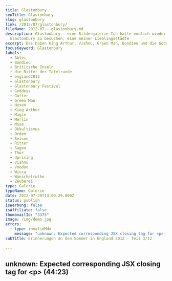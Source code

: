 ```yaml
---
title: Glastonbury
seoTitle: Glastonbury
slug: glastonbury
link: /2012/07/glastonbury/
fileName: 2012-07---glastonbury.md
description: Glastonbury - eine Bildergalerie Ich hatte endlich wieder Zeit,
  Glastonbury zu besuchen, eine meiner Lieblingsstädte
excerpt: Das haben King Arthur, Vishnu, Green Man, Bondieu und die Goddess gemeinsam.
focusKeyword: Glastonbury
labels:
  - Abtei
  - Bondieu
  - Brititsche Inseln
  - die Ritter der Tafelrunde
  - england2012
  - Glastonbury
  - Glastonbury Festival
  - Goddess
  - Götter
  - Green Man
  - Hexen
  - King Arthur
  - Magie
  - Merlin
  - Muse
  - Okkultismus
  - Orden
  - Reisen
  - Ritter
  - Sagen
  - Thor
  - Uprising
  - Vishnu
  - Voodoo
  - Wicca
  - Wünschelruthe
  - Zauberei
type: Galerie
typeName: Galerie
date: 2012-07-29T13:00:29.000Z
status: publish
isWerbung: false
isAffiliate: false
thumbnailId: "3375"
image: /img/demo.jpg
errors:
  - type: invalidMdx
    message: "unknown: Expected corresponding JSX closing tag for <p> (44:23)"
subTitle: Erinnerungen an den Sommer in England 2012 - Teil 3/12
  
---
```


## unknown: Expected corresponding JSX closing tag for &lt;p> (44:23)

<!--
[gallery type="rectangular" size="large"
ids="3373,3374,3375,3376,3377,3378,3379,3380,3381,3382,3383,3384,3385,3386,3387,3388,3389,3390,3391,3392,3393,3394,3395,3396,3397,3398,3399"]

Hier geht's zu [_Teil 4/9_](/2012/07/isle-of-wight-festival-2012/) der Galerie
"England 2012"

## England 2012 Wegweiser1. [Sonne im Hafen](http://wp.me/p533wO-Ry)

1.  [Der Kater und der Leuchtturm](/2012/08/der-kater-und-der-leuchtturm/)
1.  [Glastonbury](/2012/07/glastonbury/)
1.  [Isle Of Wight Festival](/2012/07/isle-of-wight-festival-2012/)
1.  [Schnappschuss](/2012/07/schnappschuss/)
1.  [Aloha Cornwall](/2012/07/aloa-cornwall/)
1.  [Eden Project](/2012/08/eden-project-2/)
1.  [Fabelwesen](/2012/08/fabelwesen/)
1.  [Schneeweißchen und Rosenrot](/2012/08/schneeweis-und-rosenrot/)## Song zu
    den Bildern: Muse - Uprising live @Glastonbury Festival 2010

[youtube=http://www.youtube.com/watch?v=7QcxcGz1kKo]

<blockquote>Paranoia is in bloom,
The PR transmissions will resume,
They'll try to push drugs that keep us all dumbed down,
And hope that we will never see the truth around
(So come on)
Another promise, another scene,
Another packaged lie to keep us trapped in greed,
And all the green belts wrapped around our minds,
And endless red tape to keep the truth confined
(So come on)

They will not force us, They will stop degrading us, They will not control us,
We will be victorious (So come on) Interchanging mind control, Come let the
revolution take it's toll, If you could flick a switch and open your third eye,
You'd see that We should never be afraid to die (So come on)

Rise up and take the power back, It's time the fat cats had a heart attack, You
know that their time's coming to an end, We have to unify and watch our flag
ascend

They will not force us, They will stop degrading us, They will not control us,
We will be victorious So come on

They will not force us, They will stop degrading us, They will not control us,
We will be victorious</blockquote>

-->

  